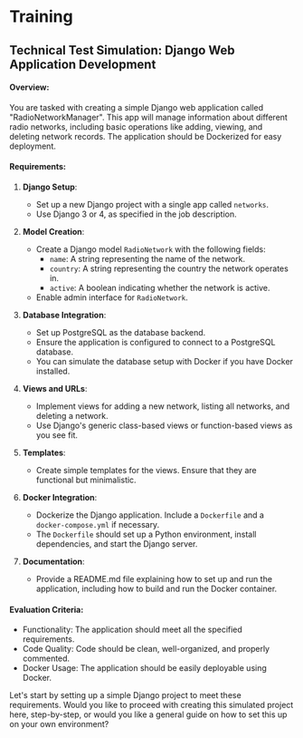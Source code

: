 
# Training
## Technical Test Simulation: Django Web Application Development

#### Overview:
You are tasked with creating a simple Django web application called "RadioNetworkManager". This app will manage information about different radio networks, including basic operations like adding, viewing, and deleting network records. The application should be Dockerized for easy deployment.

#### Requirements:
1. **Django Setup**:
   - Set up a new Django project with a single app called `networks`.
   - Use Django 3 or 4, as specified in the job description.

2. **Model Creation**:
   - Create a Django model `RadioNetwork` with the following fields:
     - `name`: A string representing the name of the network.
     - `country`: A string representing the country the network operates in.
     - `active`: A boolean indicating whether the network is active.
   - Enable admin interface for `RadioNetwork`.

3. **Database Integration**:
   - Set up PostgreSQL as the database backend.
   - Ensure the application is configured to connect to a PostgreSQL database.
   - You can simulate the database setup with Docker if you have Docker installed.

4. **Views and URLs**:
   - Implement views for adding a new network, listing all networks, and deleting a network.
   - Use Django's generic class-based views or function-based views as you see fit.

5. **Templates**:
   - Create simple templates for the views. Ensure that they are functional but minimalistic.

6. **Docker Integration**:
   - Dockerize the Django application. Include a `Dockerfile` and a `docker-compose.yml` if necessary.
   - The `Dockerfile` should set up a Python environment, install dependencies, and start the Django server.

7. **Documentation**:
   - Provide a README.md file explaining how to set up and run the application, including how to build and run the Docker container.

#### Evaluation Criteria:
- Functionality: The application should meet all the specified requirements.
- Code Quality: Code should be clean, well-organized, and properly commented.
- Docker Usage: The application should be easily deployable using Docker.

Let's start by setting up a simple Django project to meet these requirements. Would you like to proceed with creating this simulated project here, step-by-step, or would you like a general guide on how to set this up on your own environment?
